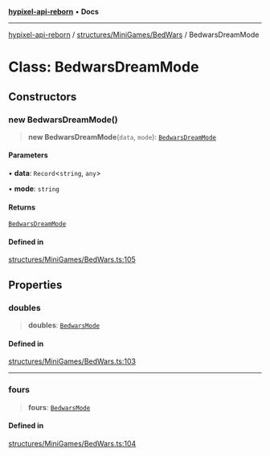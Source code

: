 [**hypixel-api-reborn**](../../../../README.md) • **Docs**

***

[hypixel-api-reborn](../../../../modules.md) / [structures/MiniGames/BedWars](../README.md) / BedwarsDreamMode

# Class: BedwarsDreamMode

## Constructors

### new BedwarsDreamMode()

> **new BedwarsDreamMode**(`data`, `mode`): [`BedwarsDreamMode`](BedwarsDreamMode.md)

#### Parameters

• **data**: `Record`\<`string`, `any`\>

• **mode**: `string`

#### Returns

[`BedwarsDreamMode`](BedwarsDreamMode.md)

#### Defined in

[structures/MiniGames/BedWars.ts:105](https://github.com/Kathund/REBORN-docs-TEST/blob/226e7f6a62bb6bca87ef0828ac84e9098d59f860/src/structures/MiniGames/BedWars.ts#L105)

## Properties

### doubles

> **doubles**: [`BedwarsMode`](BedwarsMode.md)

#### Defined in

[structures/MiniGames/BedWars.ts:103](https://github.com/Kathund/REBORN-docs-TEST/blob/226e7f6a62bb6bca87ef0828ac84e9098d59f860/src/structures/MiniGames/BedWars.ts#L103)

***

### fours

> **fours**: [`BedwarsMode`](BedwarsMode.md)

#### Defined in

[structures/MiniGames/BedWars.ts:104](https://github.com/Kathund/REBORN-docs-TEST/blob/226e7f6a62bb6bca87ef0828ac84e9098d59f860/src/structures/MiniGames/BedWars.ts#L104)

